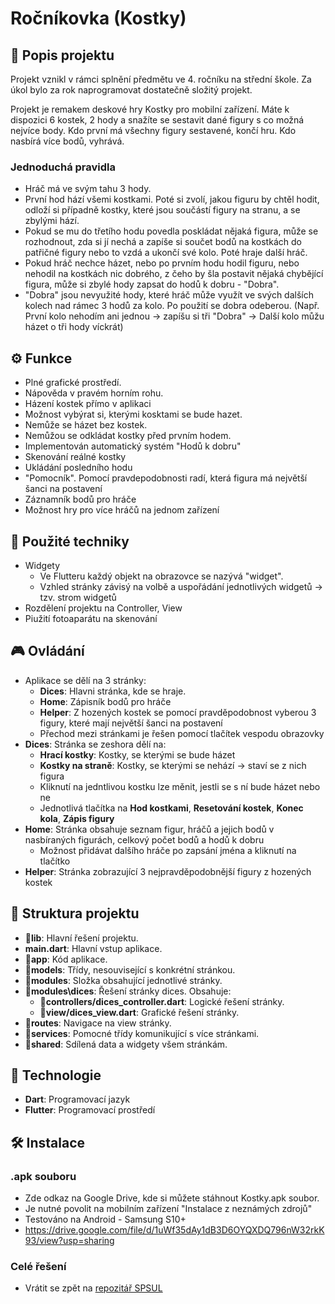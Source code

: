 # Ročníkovka (Kostky)

## 📜 Popis projektu

Projekt vznikl v rámci splnění předmětu ve 4. ročníku na střední škole. Za úkol bylo za rok naprogramovat dostatečně složitý projekt.

Projekt je remakem deskové hry Kostky pro mobilní zařízení. Máte k dispozici 6 kostek, 2 hody a snažíte se sestavit dané figury s co možná nejvíce body. Kdo první má všechny figury sestavené, končí hru. Kdo nasbírá více bodů, vyhrává.

### Jednoduchá pravidla
- Hráč má ve svým tahu 3 hody.
- První hod hází všemi kostkami. Poté si zvolí, jakou figuru by chtěl hodit, odloží si případně kostky, které jsou součástí figury na stranu, a se zbylými hází.
- Pokud se mu do třetího hodu povedla poskládat nějaká figura, může se rozhodnout, zda si jí nechá a zapíše si součet bodů na kostkách do patřičné figury nebo to vzdá a ukončí své kolo. Poté hraje další hráč.
- Pokud hráč nechce házet, nebo po prvním hodu hodil figuru, nebo nehodil na kostkách nic dobrého, z čeho by šla postavit nějaká chybějící figura, může si zbylé hody zapsat do hodů k dobru - "Dobra".
- "Dobra" jsou nevyužité hody, které hráč může využít ve svých dalších kolech nad rámec 3 hodů za kolo. Po použití se dobra odeberou.  (Např. První kolo nehodím ani jednou -> zapíšu si tři "Dobra" -> Další kolo můžu házet o tři hody víckrát)


## ⚙️ Funkce

- Plné grafické prostředí.
- Nápověda v pravém horním rohu.
- Házení kostek přímo v aplikaci
- Možnost vybýrat si, kterými kosktami se bude hazet.
- Nemůže se házet bez kostek.
- Nemůžou se odkládat kostky před prvním hodem.
- Implementován automatický systém "Hodů k dobru"
- Skenování reálné kostky
- Ukládání posledního hodu
- "Pomocník". Pomocí pravdepodobnosti radí, která figura má největší šanci na postavení
- Záznamník bodů pro hráče
- Možnost hry pro více hráčů na jednom zařízení

## 🧠 Použité techniky

- Widgety
  - Ve Flutteru každý objekt na obrazovce se nazývá "widget".
  - Vzhled stránky závisý na volbě a uspořádání jednotlivých widgetů -> tzv. strom widgetů
- Rozdělení projektu na Controller, View
- Piužití fotoaparátu na skenování
  
## 🎮 Ovládání
- Aplikace se dělí na 3 stránky:
  - **Dices**: Hlavni stránka, kde se hraje.
  - **Home**: Zápisník bodů pro hráče
  - **Helper**: Z hozených kostek se pomocí pravděpodobnost vyberou 3 figury, které mají největší šanci na postavení
  - Přechod mezi stránkami je řešen pomocí tlačítek vespodu obrazovky
- **Dices**: Stránka se zeshora dělí na:
   - **Hrací kostky**: Kostky, se kterými se bude házet
   - **Kostky na straně**: Kostky, se kterými se nehází -> staví se z nich figura
   - Kliknutí na jedntlivou kostku lze měnit, jestli se s ní bude házet nebo ne
   - Jednotlivá tlačítka na **Hod kostkami**, **Resetování kostek**, **Konec kola**, **Zápis figury**
- **Home**: Stránka obsahuje seznam figur, hráčů a jejich bodů v nasbíraných figurách, celkový počet bodů a hodů k dobru
  - Možnost přidávat dalšího hráče po zapsání jména a kliknutí na tlačítko
- **Helper**: Stránka zobrazující 3 nejpravděpodobnější figury z hozených kostek

## 📂 Struktura projektu

- **📂lib**: Hlavní řešení projektu.
- **main.dart**: Hlavní vstup aplikace.
- **📂app**: Kód aplikace.
- **📂models**: Třídy, nesouvisející s konkrétní stránkou.
- **📂modules**: Složka obsahující jednotlivé stránky.
- **📂modules\dices**: Řešení stránky dices. Obsahuje:
  - **📂controllers/dices_controller.dart**: Logické řešení stránky.
  - **📂view/dices_view.dart**: Grafické řešení stránky.
- **📂routes**: Navigace na view stránky.
- **📂services**: Pomocné třídy komunikující s více stránkami.
- **📂shared**: Sdílená data a widgety všem stránkám.

## 🚀 Technologie

- **Dart**: Programovací jazyk
- **Flutter**: Programovací prostředí

## 🛠️ Instalace
### .apk souboru
- Zde odkaz na Google Drive, kde si můžete stáhnout Kostky.apk soubor.
- Je nutné povolit na mobilním zařízení "Instalace z neznámých zdrojů"
- Testováno na Android - Samsung S10+
- https://drive.google.com/file/d/1uWf35dAy1dB3D6OYQXDQ796nW32rkK93/view?usp=sharing
### Celé řešení
- Vrátit se zpět na [repozitář SPSUL](../)


